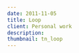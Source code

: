 ```yaml
---
date: 2011-11-05
title: Loop
client: Personal work
description:
thumbnail: tn_loop
---
```


<img srcset="/img/loop-1x.png 1x, /img/loop-2x.png 2x">
